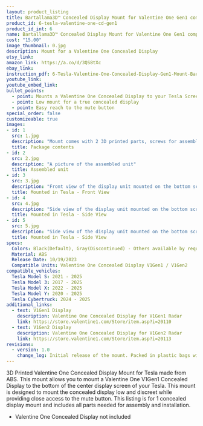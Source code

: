```yaml
---
layout: product_listing
title: Bartallama3D™ Concealed Display Mount for Valentine One Gen1 compatible with Tesla Vehicles
product_id: 6-tesla-valentine-one-cd-gen1
product_id_int: 6
name: Bartallama3D™ Concealed Display Mount for Valentine One Gen1 compatible with Tesla Vehicles
cost: "15.00"
image_thumbnail: 0.jpg
description: Mount for a Valentine One Concealed Display
etsy_link: 
amazon_link: https://a.co/d/3QS8tXc
ebay_link: 
instruction_pdf: 6-Tesla-Valentine-One-Concealed-Display-Gen1-Mount-Bartallam3D.pdf
youtube_link: 
youtube_embed_link: 
bullet_points:
  - point: Mounts a Valentine One Concealed Display to your Tesla Screen
  - point: Low mount for a true concealed display
  - point: Easy reach to the mute button
special_order: false
customizeable: true
images:
- id: 1
  src: 1.jpg
  description: "Mount comes with 2 3D printed parts, screws for assembly, a hex wrench and a alcohol cleaning pad"
  title: Package contents
- id: 2
  src: 2.jpg
  description: "A picture of the assembled unit"
  title: Assembled unit
- id: 3
  src: 3.jpg
  description: "Front view of the display unit mounted on the bottom screen of a Tesla"
  title: Mounted in Tesla - Front View
- id: 4
  src: 4.jpg
  description: "Side view of the display unit mounted on the bottom screen of a Tesla"
  title: Mounted in Tesla - Side View
- id: 5
  src: 5.jpg
  description: "Side view of the display unit mounted on the bottom screen of a Tesla"
  title: Mounted in Tesla - Side View
specs:
  Colors: Black(Default), Gray(Discontinued) - Others available by request 
  Material: ABS
  Release Date: 10/19/2023
  Compatible Units: Valentine One Concealed Display V1Gen1 / V1Gen2
compatible_vehicles:
  Tesla Model S: 2021 - 2025
  Tesla Model 3: 2017 - 2025
  Tesla Model X: 2022 - 2025
  Tesla Model Y: 2020 - 2025
  Tesla Cybertruck: 2024 - 2025
additional_links:
  - text: V1Gen1 Display
    description: Valentine One Concealed Display for V1Gen1 Radar
    link: https://store.valentine1.com/Store/item.asp?i=20110
  - text: V1Gen2 Display
    description: Valentine One Concealed Display for V1Gen2 Radar
    link: https://store.valentine1.com/Store/item.asp?i=20113
revisions:
  - version: 1.0
    change_log: Initial release of the mount. Packed in plastic bags with all required hardware
---
```


3D Printed Valentine One Concealed Display Mount for Tesla made from ABS. This mount allows you to mount a Valentine One V1Gen1 Concealed Display to the bottom of the center display screen of your Tesla. This mount is designed to mount the concealed display low and discreet while providing close access to the mute button. This listing is for 1 concealed display mount and includes all parts needed for assembly and installation. 

* Valentine One Concealed Display not included